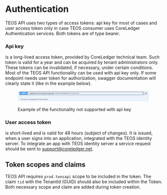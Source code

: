 # Authentication

TEOS API uses two types of access tokens: api key for most of cases and user access token only in case TEOS consumer uses CoreLedger Authentication services. Both tokens are of type bearer.

### Api key

is a long-lived access token, provided by CoreLedger technical team. Such token is valid for a year and can be acquired by tenant administrators only. These tokens can be invalidated, if necessary, under certain conditions. Most of the TEOS API functionality can be used with api key only. If some endpoint needs user token for authorization, swagger documentation will clearly state it (like in the example below).

<figure><img src=".gitbook/assets/image.png" alt=""><figcaption><p>Example of the functionality not supported with api key</p></figcaption></figure>

### User access token

is short-lived and is valid for 48 hours (subject of changes). It is issued, when a user signs into an application, integrated with the TEOS identity server. To integrate an app with TEOS identity server a service request should be sent to [support@coreledger.net](mailto:support@coreledger.net).

## Token scopes and claims

TEOS API requires `prod.teosapi` scope to be included in the token. The claim `tid` with the TenantId (GUID) should also be included within the Token. Both necessary scope and claim are added during token creation.
